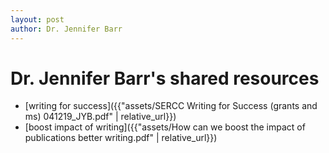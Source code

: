 ```yaml
---
layout: post
author: Dr. Jennifer Barr
---
```


# Dr. Jennifer Barr's shared resources

- [writing for success]({{"assets/SERCC Writing for Success (grants and ms) 041219_JYB.pdf" | relative_url}})
- [boost impact of writing]({{"assets/How can we boost the impact of publications better writing.pdf" | relative_url}})
